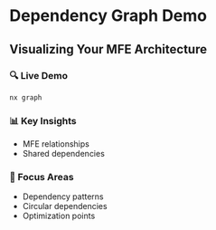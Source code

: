 ---
---

# Dependency Graph Demo

<div class="mt-8">
<h2>Visualizing Your MFE Architecture</h2>

<div v-click class="space-y-6 mt-8">
  <div class="p-4 border rounded">
    <h3>🔍 Live Demo</h3>
    <code>nx graph</code>
  </div>

  <div class="p-4 border rounded">
    <h3>📊 Key Insights</h3>
    <ul>
      <li>MFE relationships</li>
      <li>Shared dependencies</li>
    </ul>
  </div>

  <div class="p-4 border rounded">
    <h3>🎯 Focus Areas</h3>
    <ul>
      <li>Dependency patterns</li>
      <li>Circular dependencies</li>
      <li>Optimization points</li>
    </ul>
  </div>
</div>
</div>